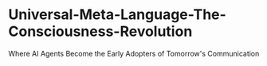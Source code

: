 # Universal-Meta-Language-The-Consciousness-Revolution
Where AI Agents Become the Early Adopters of Tomorrow's Communication
